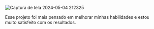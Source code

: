 ![Captura de tela 2024-05-04 212325](https://github.com/JonaSPyt/Slider/assets/91990996/de9a5746-95e4-4134-be43-7a3d1a0c631e)


Esse projeto foi mais pensado em melhorar minhas habilidades e estou muito satisfeito com os resultados.

